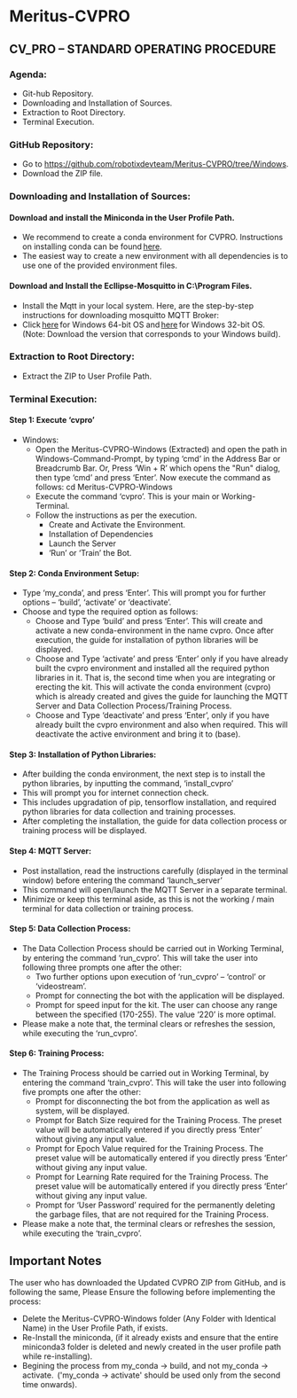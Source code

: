 # Meritus-CVPRO
## CV_PRO – STANDARD OPERATING PROCEDURE 

### Agenda: 

- Git-hub Repository. 
- Downloading and Installation of Sources. 
- Extraction to Root Directory. 
- Terminal Execution.
  
### GitHub Repository: 
- Go to https://github.com/robotixdevteam/Meritus-CVPRO/tree/Windows. 
- Download the ZIP file.
  
### Downloading and Installation of Sources: 
#### Download and install the Miniconda in the User Profile Path. 
- We recommend to create a conda environment for CVPRO. Instructions on installing conda can be found [here](https://repo.anaconda.com/miniconda/Miniconda3-latest-Windows-x86_64.exe).  
- The easiest way to create a new environment with all dependencies is to use one of the provided environment files.
   
#### Download and Install the Ecllipse-Mosquitto in C:\Program Files.
  
- Install the Mqtt in your local system. Here, are the step-by-step instructions for downloading mosquitto MQTT Broker: 
- Click [here](https://mosquitto.org/files/binary/win64/mosquitto-2.0.15-install-windows-x64.exe) for Windows 64-bit OS and [here](https://mosquitto.org/files/binary/win32/mosquitto-2.0.15-install-windows-x86.exe) for Windows 32-bit OS. (Note: Download the version that corresponds to your Windows build). 
 

### Extraction to Root Directory: 

- Extract the ZIP to User Profile Path. 
 

### Terminal Execution: 

#### Step 1: Execute ‘cvpro’ 

- Windows: 
  - Open the Meritus-CVPRO-Windows (Extracted) and open the path in Windows-Command-Prompt, by typing ‘cmd’ in the Address Bar or Breadcrumb Bar. Or, Press ‘Win + R’ which opens the "Run" dialog, then type ‘cmd’ and press ‘Enter’. Now execute the command as follows: 
cd Meritus-CVPRO-Windows 
  - Execute the command ‘cvpro’. This is your main or Working-Terminal. 
  - Follow the instructions as per the execution. 
    - Create and Activate the Environment. 
    - Installation of Dependencies 
    - Launch the Server 
    - ‘Run’ or ‘Train’ the Bot. 
 
#### Step 2: Conda Environment Setup: 
- Type ‘my_conda’, and press ‘Enter’. This will prompt you for further options – ‘build’, ‘activate’ or ‘deactivate’. 
- Choose and type the required option as follows: 
  - Choose and Type ‘build’ and press ‘Enter’. This will create and activate a new conda-environment in the name cvpro. Once after execution, the guide for installation of python libraries will be displayed. 
  - Choose and Type ‘activate’ and press ‘Enter’ only if you have already built the cvpro environment and installed all the required python libraries in it. That is, the second time when you are integrating or erecting the kit. This will activate the conda environment (cvpro) which is already created and gives the guide for launching the MQTT Server and Data Collection Process/Training Process. 
  - Choose and Type ‘deactivate’ and press ‘Enter’, only if you have already built the cvpro environment and also when required. This will deactivate the active environment and bring it to (base). 
  

#### Step 3: Installation of Python Libraries: 
- After building the conda environment, the next step is to install the python libraries, by inputting the command, ‘install_cvpro’ 
- This will prompt you for internet connection check. 
- This includes upgradation of pip, tensorflow installation, and required python libraries for data collection and training processes. 
- After completing the installation, the guide for data collection process or training process will be displayed. 
 

#### Step 4: MQTT Server: 

- Post installation, read the instructions carefully (displayed in the terminal window) before entering the command ‘launch_server’ 
- This command will open/launch the MQTT Server in a separate terminal. 
- Minimize or keep this terminal aside, as this is not the working / main terminal for data collection or training process.
  
#### Step 5: Data Collection Process: 

- The Data Collection Process should be carried out in Working Terminal, by entering the command ‘run_cvpro’. This will take the user into following three prompts one after the other: 
  - Two further options upon execution of ‘run_cvpro’ – ‘control’ or ‘videostream’. 
  - Prompt for connecting the bot with the application will be displayed. 
  - Prompt for speed input for the kit. The user can choose any range between the specified (170-255). The value ‘220’ is more optimal. 
- Please make a note that, the terminal clears or refreshes the session, while executing the ‘run_cvpro’.
  
#### Step 6: Training Process: 

- The Training Process should be carried out in Working Terminal, by entering the command ‘train_cvpro’. This will take the user into following five prompts one after the other: 
  - Prompt for disconnecting the bot from the application as well as system, will be displayed. 
  - Prompt for Batch Size required for the Training Process. The preset value will be automatically entered if you directly press ‘Enter’ without giving any input value. 
  - Prompt for Epoch Value required for the Training Process. The preset value will be automatically entered if you directly press ‘Enter’ without giving any input value. 
  - Prompt for Learning Rate required for the Training Process. The preset value will be automatically entered if you directly press ‘Enter’ without giving any input value. 
  - Prompt for ‘User Password’ required for the permanently deleting the garbage files, that are not required for the Training Process.  
- Please make a note that, the terminal clears or refreshes the session, while executing the ‘train_cvpro’. 
 

## Important Notes 
The user who has downloaded the Updated CVPRO ZIP from GitHub, and is following the same, Please Ensure the following before implementing the process: 
- Delete the Meritus-CVPRO-Windows folder (Any Folder with Identical Name) in the User Profile Path, if exists. 
- Re-Install the miniconda, (if it already exists and ensure that the entire miniconda3 folder is deleted and newly created in the user profile path while re-installing).  
- Begining the process from my_conda -> build, and not my_conda -> activate.  ('my_conda -> activate' should be used only from the second time onwards). 

